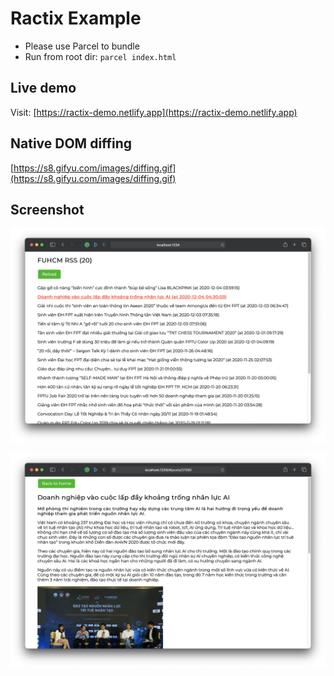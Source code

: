 # Ractix Example

- Please use Parcel to bundle
- Run from root dir: `parcel index.html`

## Live demo

Visit: [https://ractix-demo.netlify.app](https://ractix-demo.netlify.app)

## Native DOM diffing

[https://s8.gifyu.com/images/diffing.gif](https://s8.gifyu.com/images/diffing.gif)

## Screenshot

![](./src/screenshots/screenshot1.png)

![](./src/screenshots/screenshot2.png)
